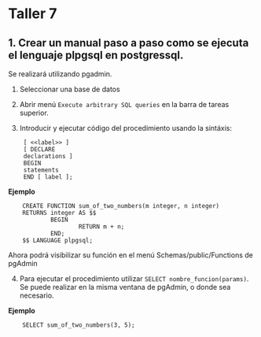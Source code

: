 # Taller 7
## 1. Crear un manual paso a paso como se ejecuta el lenguaje plpgsql en postgressql.

Se realizará utilizando pgadmin.
1. Seleccionar una base de datos
2. Abrir menú  `Execute arbitrary SQL queries` en la barra de tareas superior.
3. Introducir y ejecutar código del procedimiento usando la sintáxis:

        [ <<label>> ]
        [ DECLARE
        declarations ]
        BEGIN
        statements
        END [ label ];
**Ejemplo**

        CREATE FUNCTION sum_of_two_numbers(m integer, n integer) 
        RETURNS integer AS $$
                BEGIN
                        RETURN m + n;
                END;
        $$ LANGUAGE plpgsql;
Ahora podrá visibilizar su función en el menú Schemas/public/Functions de pgAdmin

4. Para ejecutar el procedimiento utilizar ``SELECT nombre_funcion(params)``. Se puede realizar en la misma ventana de pgAdmin, o donde sea necesario.

**Ejemplo**

        SELECT sum_of_two_numbers(3, 5);